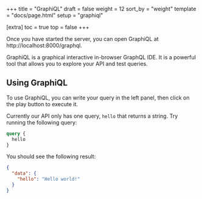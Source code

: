 +++
title = "GraphiQL"
draft = false
weight = 12
sort_by = "weight"
template = "docs/page.html"
setup = "graphiql"

[extra]
toc = true
top = false
+++

Once you have started the server, you can open GraphiQL at
http://localhost:8000/graphql.

GraphiQL is a graphical interactive in-browser GraphQL IDE. It is a powerful
tool that allows you to explore your API and test queries.

## Using GraphiQL

To use GraphiQL, you can write your query in the left panel, then click on the
play button to execute it.

Currently our API only has one query, `hello` that returns a string. Try running
the following query:

```graphql
query {
  hello
}
```

You should see the following result:

```json
{
  "data": {
    "hello": "Hello world!"
  }
}
```
